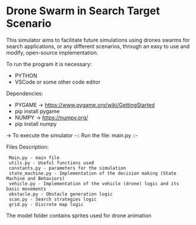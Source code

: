 # Drone Swarm in Search Target Scenario


This simulator aims to facilitate future simulations using drones swarms for search applications, or any different scenarios, through an easy to use and modify, open-source implementation. 

To run the program it is necessary:

- PYTHON
- VSCode or some other code editor

Dependencies:

- PYGAME -> https://www.pygame.org/wiki/GettingStarted
- pip install pygame
- NUMPY -> https://numpy.org/
- pip install numpy


-> To execute the simulator -:: Run the file: main.py ::-

Files Description:

     Main.py - main file
     utils.py - Useful functions used
     constants.py - parameters for the simulation
     state_machine.py - Implementation of the decision making (State Machine and Behaviors)
     vehicle.py - Implementation of the vehicle (drone) logic and its basic movements
     obstacle.py - Obstacle generation logic
     scan.py - Search strategies logic
     grid.py - Discrete map logic

The model folder contains sprites used for drone animation
